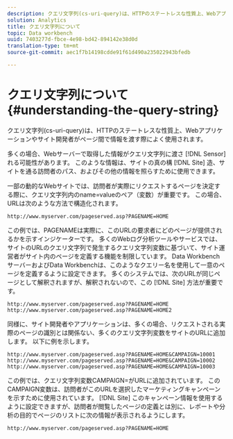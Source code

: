```yaml
---
description: クエリ文字列(cs-uri-query)は、HTTPのステートレスな性質上、Webアプリケーションやサイト開発者がページ間で情報を渡す際によく使用されます。
solution: Analytics
title: クエリ文字列について
topic: Data workbench
uuid: 7403277d-fbce-4e98-bd42-894142e38d0d
translation-type: tm+mt
source-git-commit: aec1f7b14198cdde91f61d490a235022943bfedb

---
```



# クエリ文字列について{#understanding-the-query-string}

クエリ文字列(cs-uri-query)は、HTTPのステートレスな性質上、Webアプリケーションやサイト開発者がページ間で情報を渡す際によく使用されます。

多くの場合、Webサーバーで取得した情報がクエリ文字列に渡さ [!DNL Sensor] れる可能性があります。 このような情報は、サイトの真の構 [!DNL Site] 造、サイトを通る訪問者のパス、およびその他の情報を照らすために使用できます。

一部の動的なWebサイトでは、訪問者が実際にリクエストするページを決定する際に、クエリ文字列内のname=valueのペア（変数）が重要です。 この場合、URLは次のような方法で構造化されます。

```
http://www.myserver.com/pageserved.asp?PAGENAME=HOME
```

この例では、PAGENAMEは実際に、このURLの要求者にどのページが提供されるかを示すインジケーターです。 多くのWebログ分析ツールやサービスでは、サイトのURLのクエリ文字列で発生するクエリ文字列変数に基づいて、サイト運営者がサイト内のページを定義する機能を制限しています。 Data WorkbenchサーバーおよびData Workbenchは、このようなクエリー名を使用して一意のページを定義するように設定できます。 多くのシステムでは、次のURLが同じページとして解釈されますが、解釈されないので、この [!DNL Site] 方法が重要です。

```
http://www.myserver.com/pageserved.asp?PAGENAME=HOME
http://www.myserver.com/pageserved.asp?PAGENAME=HOME2
```

同様に、サイト開発者やアプリケーションは、多くの場合、リクエストされる実際のページの識別とは関係ない、多くのクエリ文字列変数をサイトのURLに追加します。 以下に例を示します。

```
http://www.myserver.com/pageserved.asp?PAGENAME=HOME&CAMPAIGN=10001
http://www.myserver.com/pageserved.asp?PAGENAME=HOME&CAMPAIGN=10002
http://www.myserver.com/pageserved.asp?PAGENAME=HOME&CAMPAIGN=10003
```

この例では、クエリ文字列変数CAMPAIGN=がURLに追加されています。 このCAMPAIGN変数は、訪問者がこのURLを選択したマーケティングキャンペーンを示すために使用されています。 [!DNL Site] このキャンペーン情報を使用するように設定できますが、訪問者が閲覧したページの定義とは別に、レポートや分析の目的でページのリストに次の情報が表示されるようにします。

```
http://www.myserver.com/pageserved.asp?PAGENAME=HOME
```


